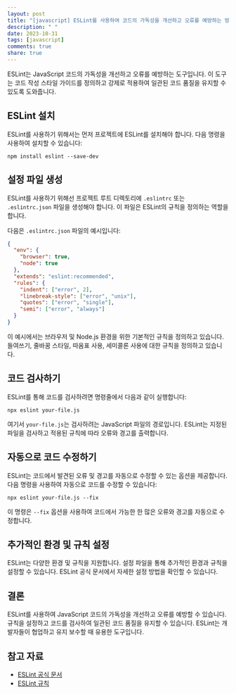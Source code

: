 ```yaml
---
layout: post
title: "[javascript] ESLint를 사용하여 코드의 가독성을 개선하고 오류를 예방하는 방법"
description: " "
date: 2023-10-31
tags: [javascript]
comments: true
share: true
---
```


ESLint는 JavaScript 코드의 가독성을 개선하고 오류를 예방하는 도구입니다. 이 도구는 코드 작성 스타일 가이드를 정의하고 강제로 적용하여 일관된 코드 품질을 유지할 수 있도록 도와줍니다. 

## ESLint 설치

ESLint를 사용하기 위해서는 먼저 프로젝트에 ESLint를 설치해야 합니다. 다음 명령을 사용하여 설치할 수 있습니다:

```
npm install eslint --save-dev
```

## 설정 파일 생성

ESLint를 사용하기 위해선 프로젝트 루트 디렉토리에 `.eslintrc` 또는 `.eslintrc.json` 파일을 생성해야 합니다. 이 파일은 ESLint의 규칙을 정의하는 역할을 합니다.

다음은 `.eslintrc.json` 파일의 예시입니다:

```json
{
  "env": {
    "browser": true,
    "node": true
  },
  "extends": "eslint:recommended",
  "rules": {
    "indent": ["error", 2],
    "linebreak-style": ["error", "unix"],
    "quotes": ["error", "single"],
    "semi": ["error", "always"]
  }
}
```

이 예시에서는 브라우저 및 Node.js 환경을 위한 기본적인 규칙을 정의하고 있습니다. 들여쓰기, 줄바꿈 스타일, 따옴표 사용, 세미콜론 사용에 대한 규칙을 정의하고 있습니다.

## 코드 검사하기

ESLint를 통해 코드를 검사하려면 명령줄에서 다음과 같이 실행합니다:

```
npx eslint your-file.js
```

여기서 `your-file.js`는 검사하려는 JavaScript 파일의 경로입니다. ESLint는 지정된 파일을 검사하고 적용된 규칙에 따라 오류와 경고를 출력합니다.

## 자동으로 코드 수정하기

ESLint는 코드에서 발견된 오류 및 경고를 자동으로 수정할 수 있는 옵션을 제공합니다. 다음 명령을 사용하여 자동으로 코드를 수정할 수 있습니다:

```
npx eslint your-file.js --fix
```

이 명령은 `--fix` 옵션을 사용하여 코드에서 가능한 한 많은 오류와 경고를 자동으로 수정합니다.

## 추가적인 환경 및 규칙 설정

ESLint는 다양한 환경 및 규칙을 지원합니다. 설정 파일을 통해 추가적인 환경과 규칙을 설정할 수 있습니다. ESLint 공식 문서에서 자세한 설정 방법을 확인할 수 있습니다.

## 결론

ESLint를 사용하여 JavaScript 코드의 가독성을 개선하고 오류를 예방할 수 있습니다. 규칙을 설정하고 코드를 검사하여 일관된 코드 품질을 유지할 수 있습니다. ESLint는 개발자들이 협업하고 유지 보수할 때 유용한 도구입니다.

## 참고 자료

- [ESLint 공식 문서](https://eslint.org/docs/)
- [ESLint 규칙](https://eslint.org/docs/rules/)
